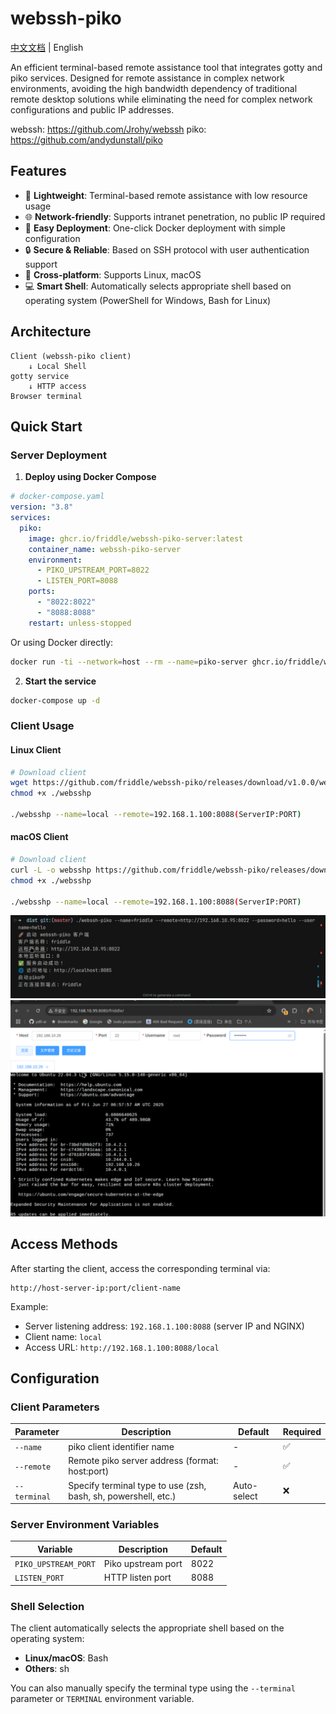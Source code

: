 # webssh-piko

[中文文档](README_CN.md) | English

An efficient terminal-based remote assistance tool that integrates gotty and piko services. Designed for remote assistance in complex network environments, avoiding the high bandwidth dependency of traditional remote desktop solutions while eliminating the need for complex network configurations and public IP addresses.

webssh: https://github.com/Jrohy/webssh
piko: https://github.com/andydunstall/piko

## Features

- 🚀 **Lightweight**: Terminal-based remote assistance with low resource usage
- 🌐 **Network-friendly**: Supports intranet penetration, no public IP required
- 🔧 **Easy Deployment**: One-click Docker deployment with simple configuration
- 🔒 **Secure & Reliable**: Based on SSH protocol with user authentication support
- 📱 **Cross-platform**: Supports Linux, macOS
- 💻 **Smart Shell**: Automatically selects appropriate shell based on operating system (PowerShell for Windows, Bash for Linux)

## Architecture

```
Client (webssh-piko client)
    ↓ Local Shell
gotty service
    ↓ HTTP access
Browser terminal
```

## Quick Start

### Server Deployment

1. **Deploy using Docker Compose**

```yaml
# docker-compose.yaml
version: "3.8"
services:
  piko:
    image: ghcr.io/friddle/webssh-piko-server:latest
    container_name: webssh-piko-server
    environment:
      - PIKO_UPSTREAM_PORT=8022
      - LISTEN_PORT=8088
    ports:
      - "8022:8022"
      - "8088:8088"
    restart: unless-stopped
```

Or using Docker directly:

```bash
docker run -ti --network=host --rm --name=piko-server ghcr.io/friddle/webssh-piko-server
```


2. **Start the service**

```bash
docker-compose up -d
```

### Client Usage

#### Linux Client

```bash
# Download client
wget https://github.com/friddle/webssh-piko/releases/download/v1.0.0/websshp-linux-amd64 -O ./websshp
chmod +x ./websshp

./websshp --name=local --remote=192.168.1.100:8088(ServerIP:PORT)
```

#### macOS Client

```bash
# Download client
curl -L -o websshp https://github.com/friddle/webssh-piko/releases/download/v1.0.0/websshp-darwin-amd64
chmod +x ./websshp

./websshp --name=local --remote=192.168.1.100:8088(ServerIP:PORT)
```

![Client Start Screenshot](screenshot/start_cli.png)
![Web UI Screenshot](screenshot/webui.png)

## Access Methods

After starting the client, access the corresponding terminal via:
```
http://host-server-ip:port/client-name
```

Example:
- Server listening address: `192.168.1.100:8088` (server IP and NGINX)
- Client name: `local`
- Access URL: `http://192.168.1.100:8088/local`

## Configuration

### Client Parameters

| Parameter | Description | Default | Required |
|-----------|-------------|---------|----------|
| `--name` | piko client identifier name | - | ✅ |
| `--remote` | Remote piko server address (format: host:port) | - | ✅ |
| `--terminal` | Specify terminal type to use (zsh, bash, sh, powershell, etc.) | Auto-select | ❌ |

### Server Environment Variables

| Variable | Description | Default |
|----------|-------------|---------|
| `PIKO_UPSTREAM_PORT` | Piko upstream port | 8022 |
| `LISTEN_PORT` | HTTP listen port | 8088 |

### Shell Selection

The client automatically selects the appropriate shell based on the operating system:
- **Linux/macOS**: Bash
- **Others**: sh

You can also manually specify the terminal type using the `--terminal` parameter or `TERMINAL` environment variable.
